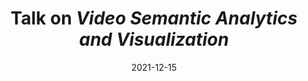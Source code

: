 ---
title: "Talk on <em>Video Semantic Analytics and Visualization</em>"
collection: talks
type: "Talk"
permalink: /talks/2021-12-15-talk-4
venue: "ZJUTVis Lab"
date: 2021-12-15
location: "Hangzhou, Zhejiang"
paperurl: "/files/GroupMeetingReport202112.pptx"
---
